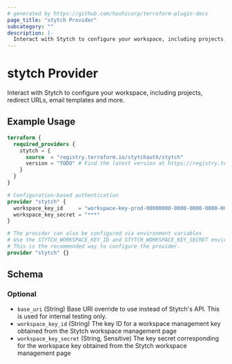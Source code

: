```yaml
---
# generated by https://github.com/hashicorp/terraform-plugin-docs
page_title: "stytch Provider"
subcategory: ""
description: |-
  Interact with Stytch to configure your workspace, including projects, redirect URLs, email templates and more.
---
```


# stytch Provider

Interact with Stytch to configure your workspace, including projects, redirect URLs, email templates and more.

## Example Usage

```terraform
terraform {
  required_providers {
    stytch = {
      source  = "registry.terraform.io/stytchauth/stytch"
      version = "TODO" # Find the latest version at https://registry.terraform.io/providers/stytchauth/stytch/latest
    }
  }
}

# Configuration-based authentication
provider "stytch" {
  workspace_key_id     = "workspace-key-prod-00000000-0000-0000-0000-000000000000"
  workspace_key_secret = "***"
}

# The provider can also be configured via environment variables
# Use the STYTCH_WORKSPACE_KEY_ID and STYTCH_WORKSPACE_KEY_SECRET environment variables
# This is the recommended way to configure the provider.
provider "stytch" {}
```

<!-- schema generated by tfplugindocs -->
## Schema

### Optional

- `base_uri` (String) Base URI override to use instead of Stytch's API. This is used for internal testing only.
- `workspace_key_id` (String) The key ID for a workspace management key obtained from the Stytch workspace management page
- `workspace_key_secret` (String, Sensitive) The key secret corresponding for the workspace key obtained from the Stytch workspace management page
